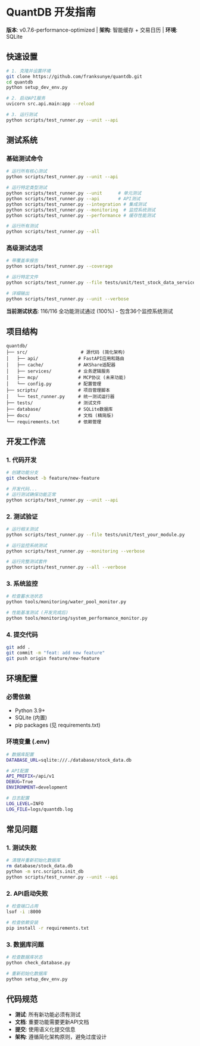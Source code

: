 # QuantDB 开发指南

**版本**: v0.7.6-performance-optimized | **架构**: 智能缓存 + 交易日历 | **环境**: SQLite

## 快速设置

```bash
# 1. 克隆并设置环境
git clone https://github.com/franksunye/quantdb.git
cd quantdb
python setup_dev_env.py

# 2. 启动API服务
uvicorn src.api.main:app --reload

# 3. 运行测试
python scripts/test_runner.py --unit --api
```

## 测试系统

### 基础测试命令

```bash
# 运行所有核心测试
python scripts/test_runner.py --unit --api

# 运行特定类型测试
python scripts/test_runner.py --unit      # 单元测试
python scripts/test_runner.py --api       # API测试
python scripts/test_runner.py --integration # 集成测试
python scripts/test_runner.py --monitoring  # 监控系统测试
python scripts/test_runner.py --performance # 缓存性能测试

# 运行所有测试
python scripts/test_runner.py --all
```

### 高级测试选项

```bash
# 带覆盖率报告
python scripts/test_runner.py --coverage

# 运行特定文件
python scripts/test_runner.py --file tests/unit/test_stock_data_service.py

# 详细输出
python scripts/test_runner.py --unit --verbose
```

**当前测试状态**: 116/116 全功能测试通过 (100%) - 包含36个监控系统测试

## 项目结构

```
quantdb/
├── src/                    # 源代码 (简化架构)
│   ├── api/               # FastAPI应用和路由
│   ├── cache/             # AKShare适配器
│   ├── services/          # 业务逻辑服务
│   ├── mcp/               # MCP协议 (未来功能)
│   └── config.py          # 配置管理
├── scripts/               # 项目管理脚本
│   └── test_runner.py     # 统一测试运行器
├── tests/                 # 测试文件
├── database/              # SQLite数据库
├── docs/                  # 文档 (精简版)
└── requirements.txt       # 依赖管理
```

## 开发工作流

### 1. 代码开发
```bash
# 创建功能分支
git checkout -b feature/new-feature

# 开发代码...
# 运行测试确保功能正常
python scripts/test_runner.py --unit --api
```

### 2. 测试验证
```bash
# 运行相关测试
python scripts/test_runner.py --file tests/unit/test_your_module.py

# 运行监控系统测试
python scripts/test_runner.py --monitoring --verbose

# 运行完整测试套件
python scripts/test_runner.py --all --verbose
```

### 3. 系统监控
```bash
# 检查蓄水池状态
python tools/monitoring/water_pool_monitor.py

# 性能基准测试 (开发完成后)
python tools/monitoring/system_performance_monitor.py
```

### 4. 提交代码
```bash
git add .
git commit -m "feat: add new feature"
git push origin feature/new-feature
```

## 环境配置

### 必需依赖
- Python 3.9+
- SQLite (内置)
- pip packages (见 requirements.txt)

### 环境变量 (.env)
```bash
# 数据库配置
DATABASE_URL=sqlite:///./database/stock_data.db

# API配置
API_PREFIX=/api/v1
DEBUG=True
ENVIRONMENT=development

# 日志配置
LOG_LEVEL=INFO
LOG_FILE=logs/quantdb.log
```

## 常见问题

### 1. 测试失败
```bash
# 清理并重新初始化数据库
rm database/stock_data.db
python -m src.scripts.init_db
python scripts/test_runner.py --unit --api
```

### 2. API启动失败
```bash
# 检查端口占用
lsof -i :8000

# 检查依赖安装
pip install -r requirements.txt
```

### 3. 数据库问题
```bash
# 检查数据库状态
python check_database.py

# 重新初始化数据库
python setup_dev_env.py
```

## 代码规范

- **测试**: 所有新功能必须有测试
- **文档**: 重要功能需要更新API文档
- **提交**: 使用语义化提交信息
- **架构**: 遵循简化架构原则，避免过度设计
